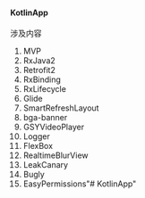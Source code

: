 #### KotlinApp
涉及内容<br>
1.  MVP
2.  RxJava2
3.  Retrofit2
4.  RxBinding
5.  RxLifecycle
6.  Glide
7.  SmartRefreshLayout
8.  bga-banner
9.  GSYVideoPlayer
10. Logger
11. FlexBox
12. RealtimeBlurView
13. LeakCanary
14. Bugly
15. EasyPermissions"# KotlinApp" 
